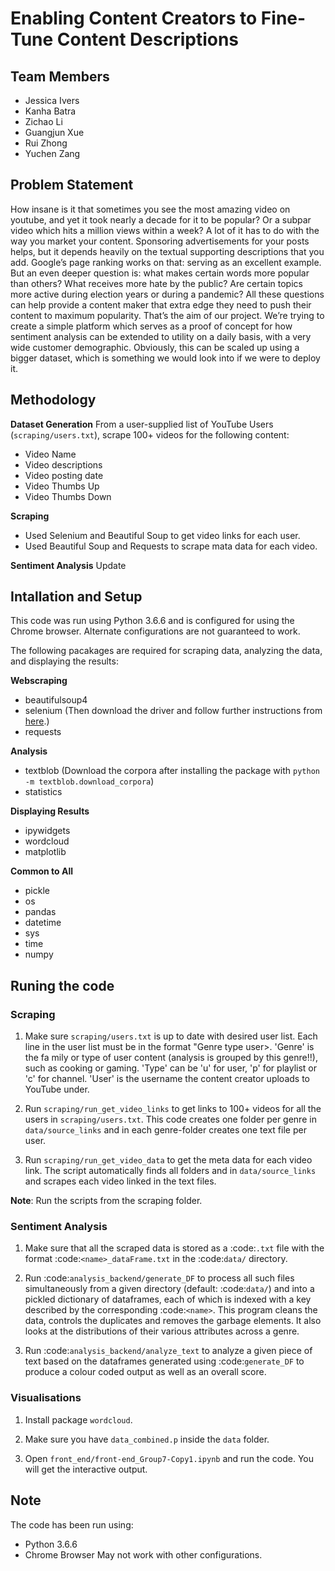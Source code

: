 # Enabling Content Creators to Fine-Tune Content Descriptions

## Team Members
- Jessica Ivers
- Kanha Batra
- Zichao Li
- Guangjun Xue
- Rui Zhong
- Yuchen Zang


## Problem Statement
How insane is it that sometimes you see the most amazing video on youtube, and yet it took nearly a decade for it to be popular? Or a subpar video which hits a million views within a week? A lot of it has to do with the way you market your content. Sponsoring advertisements for your posts helps, but it depends heavily on the textual supporting descriptions that you add. Google’s page ranking works on that: serving as an excellent example. But an even deeper question is: what makes certain words more popular than others? What receives more hate by the public? Are certain topics more active during election years or during a pandemic? All these questions can help provide a content maker that extra edge they need to push their content to maximum popularity. That’s the aim of our project. We’re trying to create a simple platform which serves as a proof of concept for how sentiment analysis can be extended to utility on a daily basis, with a very wide customer demographic. Obviously, this can be scaled up using a bigger dataset, which is something we would look into if we were to deploy it.

## Methodology
**Dataset Generation** 
From a user-supplied list of YouTube Users (<code>scraping/users.txt</code>), scrape 100+ videos for the following content:
  - Video Name
  - Video descriptions
  - Video posting date
  - Video Thumbs Up
  - Video Thumbs Down

**Scraping**
  - Used Selenium and Beautiful Soup to get video links for each user.
  - Used Beautiful Soup and Requests to scrape mata data for each video.
  
**Sentiment Analysis**
Update 


Intallation and Setup
---------------------
This code was run using Python 3.6.6 and is configured for using the Chrome browser. Alternate configurations are not guaranteed to work.

The following pacakages are required for scraping data, analyzing the data, and displaying the results:

**Webscraping**

* beautifulsoup4
* selenium (Then download the driver and follow further instructions from [here](https://selenium-python.readthedocs.io/installation.html).)
* requests


**Analysis**

* textblob (Download the corpora after installing the package with <code>python -m textblob.download_corpora</code>)
* statistics

**Displaying Results**

* ipywidgets
* wordcloud
* matplotlib

**Common to All**

* pickle
* os
* pandas
* datetime
* sys
* time
* numpy


## Runing the code
### Scraping
1. Make sure <code>scraping/users.txt</code> is up to date with desired user list. Each line in the user list must be in the format "Genre type user>. 'Genre' is the fa mily or type of user content (analysis is grouped by this genre!!), such as cooking or gaming.  'Type' can be 'u' for user, 'p' for playlist or 'c' for channel. 'User' is the username the content creator uploads to YouTube under.

2. Run <code>scraping/run_get_video_links</code> to get links to 100+ videos for all the users in <code>scraping/users.txt</code>. This code creates one folder per genre in <code>data/source_links</code> and in each genre-folder creates one text file per user.

3. Run <code>scraping/run_get_video_data</code> to get the meta data for each video link. The script automatically finds all folders and in <code>data/source_links</code> and scrapes each video linked in the text files.

**Note**: Run the scripts from the scraping folder.

### Sentiment Analysis
1. Make sure that all the scraped data is stored as a :code:`.txt` file with the format :code:`<name>_dataFrame.txt` in the :code:`data/` directory.

2. Run :code:`analysis_backend/generate_DF` to process all such files simultaneously from a given directory (default: :code:`data/`) and into a pickled dictionary of dataframes, each of which is indexed with a key described by the corresponding :code:`<name>`. This program cleans the data, controls the duplicates and removes the garbage elements. It also looks at the distributions of their various attributes across a genre.

3. Run :code:`analysis_backend/analyze_text` to analyze a given piece of text based on the dataframes generated using :code:`generate_DF` to produce a colour coded output as well as an overall score.

### Visualisations 
1. Install package <code>wordcloud</code>.

2. Make sure you have <code>data_combined.p</code> inside the <code>data</code> folder.

3. Open <code>front_end/front-end_Group7-Copy1.ipynb</code> and run the code. You will get the interactive output.

## Note
The code has been run using:
- Python 3.6.6
- Chrome Browser
May not work with other configurations.
